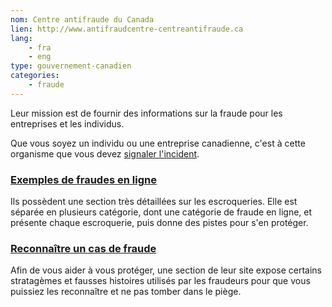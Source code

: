 ```yaml
---
nom: Centre antifraude du Canada
lien: http://www.antifraudcentre-centreantifraude.ca
lang:
    - fra
    - eng
type: gouvernement-canadien
categories:
    - fraude
---
```

Leur mission est de fournir des informations sur la fraude pour les entreprises et les individus.  

Que vous soyez un individu ou une entreprise canadienne, c'est à cette organisme que vous devez [signaler l'incident](http://www.antifraudcentre-centreantifraude.ca/reportincident-signalerincident/index-fra.htm).

### [Exemples de fraudes en ligne](http://www.antifraudcentre-centreantifraude.ca/fraud-escroquerie/online-enligne-fra.htm)
Ils possèdent une section très détaillées sur les escroqueries. Elle est séparée en plusieurs catégorie, dont une catégorie de fraude en ligne, et présente chaque escroquerie, puis donne des pistes pour s'en protéger.

### [Reconnaître un cas de fraude](http://www.antifraudcentre-centreantifraude.ca/protectyourself-protegezvous/index-fra.htm)
Afin de vous aider à vous protéger, une section de leur site expose certains stratagèmes et fausses histoires utilisés par les fraudeurs pour que vous puissiez les reconnaître et ne pas tomber dans le piège.  
